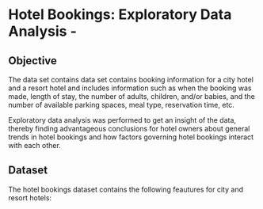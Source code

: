 # Hotel Bookings: Exploratory Data Analysis - 

## Objective
The data set contains data set contains booking information for a city hotel and a resort hotel and includes information such as when the booking was made, length of stay, the number of adults, children, and/or babies, and the number of available parking spaces, meal type, reservation time, etc.

Exploratory data analysis was performed to get an insight of the data, thereby finding advantageous conclusions for hotel owners about general trends in hotel bookings and how factors governing hotel bookings interact with each other.

## Dataset
The hotel bookings dataset contains the following feautures for city and resort hotels:

